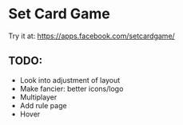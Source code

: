 # Set Card Game

Try it at: https://apps.facebook.com/setcardgame/

## TODO:
- Look into adjustment of layout
- Make fancier: better icons/logo
- Multiplayer
- Add rule page
- Hover
